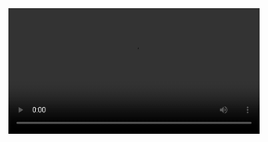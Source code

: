
<video width="100%" controls controlslist="nodownload nofullscreen noremoteplayback" disablePictureInPicture>
  <source src="https://api.keepwork.com/ts-storage/siteFiles/13741/raw#12飞屋环游记11508-1.webm" type="video/webm" />
  <source src="https://api.keepwork.com/ts-storage/siteFiles/13740/raw#12飞屋环游记11508（原版）.mp4" type="video/mp4" />
   
  你的浏览器不支持播放
</video>
<style>
video::-webkit-media-controls-fullscreen-button { display: none; } 
</style>